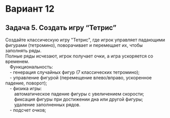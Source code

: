 # Вариант 12 
## Задача 5. Создать игру “Тетрис”
Создайте классическую игру "Тетрис", где игрок управляет падающими фигурами (тетромино), поворачивает и перемещает их, чтобы заполнять ряды.  
Полные ряды исчезают, игрок получает очки, а игра ускоряется со временем.  
&emsp;Функциональность:  
&emsp;- генерация случайных фигур (7 классических тетромино);  
&emsp;- управление фигурой (перемещение влево/вправо, ускоренное падение, поворот);  
&emsp;- физика игры:  
&emsp;&emsp;автоматическое падение фигуры с увеличением скорости;  
&emsp;&emsp;фиксация фигуры при достижении дна или другой фигуры;  
&emsp;&emsp;удаление заполненных рядов.  
&emsp;- подсчет очков;  
